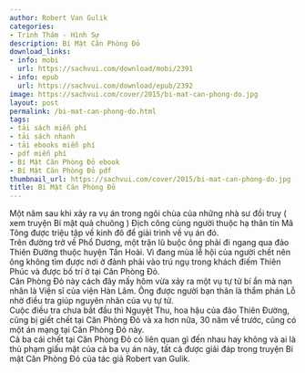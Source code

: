 ```yaml
---
author: Robert Van Gulik
categories:
- Trinh Thám - Hình Sự
description: Bí Mật Căn Phòng Đỏ
download_links:
- info: mobi
  url: https://sachvui.com/download/mobi/2391
- info: epub
  url: https://sachvui.com/download/epub/2392
image: https://sachvui.com/cover/2015/bi-mat-can-phong-do.jpg
layout: post
permalink: /bi-mat-can-phong-do.html
tags:
- tải sách miễn phí
- tải sách nhanh
- tải ebooks miễn phí
- pdf miễn phí
- Bí Mật Căn Phòng Đỏ ebook
- Bí Mật Căn Phòng Đỏ pdf
thumbnail_url: https://sachvui.com/cover/2015/bi-mat-can-phong-do.jpg
title: Bí Mật Căn Phòng Đỏ
---
```


 <div class="item-desc text-justify"> <p>Một năm sau khi xảy ra vụ án trong ngôi chùa của những nhà sư đồi truỵ ( xem truyện Bí mật quả chuông ) Địch công cùng người thuộc hạ thân tín Mã Tông được triệu tập về kinh đô để giải trình về vụ án đó. <br>Trên đường trở về Phổ Dương, một trận lũ buộc ông phải đi ngang qua đảo Thiên Đường thuộc huyện Tần Hoài. Vì đang mùa lễ hội của người chết nên ông không tìm được nơi ở đành phải vào trú ngụ trong khách điếm Thiên Phúc và được bố trí ở tại Căn Phòng Đỏ. <br>Căn Phòng Đỏ này cách đây mấy hôm vừa xảy ra một vụ tự tử bí ẩn mà nạn nhân là Viện sĩ của viện Hàn Lâm. Ông được người bạn thân là thẩm phán Lỗ nhờ điều tra giúp nguyên nhân của vụ tự tử. <br>Cuộc điều tra chưa bắt đầu thì Nguyệt Thu, hoa hậu của đảo Thiên Đường, cũng bị giết chết tại Căn Phòng Đỏ và xa hơn nữa, 30 năm về trước, cũng có một án mạng tại Căn Phòng Đỏ này. <br>Cả ba cái chết tại Căn Phòng Đỏ có liên quan gì đến nhau hay không và ai là thủ phạm giấu mặt của cả ba vụ án này, tất cả được giải đáp trong truyện Bí mật Căn Phòng Đỏ của tác giả Robert van Gulik. </p> </div>